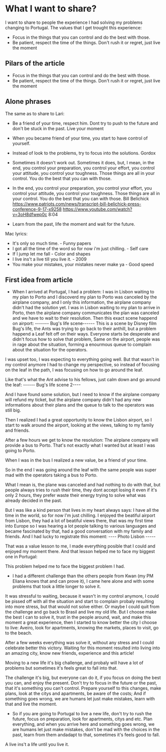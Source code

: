 # What I want to share?
I want to share to people the experience I had solving my problems changing to Portugal.
The values that I get trought this experience:
- Focus in the things that you can control and do the best with those.
- Be patient, respect the time of the things. Don't rush it or regret, just live the moment

## Pilars of the article
- Focus in the things that you can control and do the best with those.
- Be patient, respect the time of the things. Don't rush it or regret, just live the moment

## Alone phrases
 The same as to share to Lari:
 - Be a friend of your time, respect him. Dont try to push to the future and don't be stuck in the past. Live your moment
 - When you became friend of your time, you start to have control of yourself.

- Instead of look to the problems, try to focus into the solutions. Gordox

- Sometimes it doesn't work out. Sometimes it does, but, I mean, in the end, you control your preparation, you control your effort, you control your attitude, you control your toughness. Those things are all in your control. You do the best that you can with those.
- In the end, you control your preparation, you control your effort, you control your attitude, you control your toughness. Those things are all in your control. You do the best that you can with those. Bill Belichick
https://www.patriots.com/news/transcript-bill-belichick-press-conference-9-17-x9258
https://www.youtube.com/watch?v=3oH8dfwep0c 8:04

- Learn from the past, life the moment and wait for the future.


Mac lyrics:
- It's only so much time. - Funny papers
- I got all the time of the word so for now i'm just chilling. - Self care
- If I jump let me fall - Color and shapes
- I live ins't a live till you live it. - 2009
- You make your mistakes, your mistakes never make ya - Good speed

## First idea from article
- When I arrived at Portugal, I had a problem:
I was in Lisbon waiting to my plan to Porto and I discoverd my plan to Porto was canceled by the airplane company, and I only this information, the airplane company didn't had the solution yet.
I was in Lisbon waiting to my plan to arrive in Porto, then the airplane company communicates the plan was canceled and we have to wait to their resolution.
Then this exact scene happend on airport:
------- Bug's life scene------
This is a scene by Disney film Bug's life, the Ants was trying to go back to their anthill, but a problem happend a Leaf felt off on their ways. Everyone starts be desperate and didn't focus how to solve that problem, 
Same on the airport, people was in rage about the situation, forming a enourmous queue to complain about the situation for the operators.

I was upset too, I was expecting to everything going well. But that wasn't in my control anymore I had to change my perspective, so instead of focusing on the leaf in the path, I was focusing on how to go around the leaf.

<!-- I was pissed off too with the situation, I paid to go to Porto without problems. But that wasn't in my control anymore, so instead of focusing in the leaf of the path, I was focusing on how to solve that problem. -->

Like that's what the Ant advise to his fellows, just calm down and go around the leaf:
------ Bug's life scene 2----

<!-- Until other Ant talked to they spoke relaxed to just go around the leaf, and the path was clear. -->

<!-- screaming to operators about that situation, a enourmous queue to talk to the operators. -->
And I have found some solution, but I need to know if the airplane company will refund my ticket, but the airplane company didn't had any new informations about their plans and the queue to talk to the operators was still big.
<!-- And I had some solutions, but I had to confirm with the operators to cancel the plane and recharge me back, but it was a enourmous queue to talk to the operators, most of them was raging there. -->

Then I realized I had a great opportunity to know the Lisbon airport, so I start to walk around the airport, looking at the views, talking to my family and friends.

<!-- talked to my family and friends. I had lucky to take this wonderful photo: -->
<!-- So I had my moment of being mad, but switch my focus foind the solutint and then to enjoy my time there, Lisbon has a beatiful airport so I start to look the views talked to my friends and family. -->

After a few hours we get to know the resolution: The airplane company will provide a bus to Porto. That's not exactly what I wanted but at least I was going to Porto.

When I was in the bus I realized a new value, be a friend of your time.

So in the end I was going around the leaf with the same people was super mad with the operators taking a bus to Porto.
<!-- Then I realized a new value, be a friend with your time.  -->
What I mean is, the plane was canceled and had nothing to do with that, but people always tries to rush their time, they dont accept losing it even if it's only 2 hours, they prefer waste their energy trying to solve what was already decided in the past.
<!-- What I mean to that is, people always tries to rush their time, and if something happens they start to be mad even if they dont probaly will solve their problems. -->

But I was like a kind person that lives in my heart always says: I have all the time in the world, so for now I'm just chilling.
I enjoyed the beatiful airport from Lisbon, they had a lot of beatiful views there, that was my first time into Europe so I was hearing a lot people talking to various languages and became fascinated by that, had a good conversation with my family and friends.
And I had lucky to registrate this moment:
---- Photo Lisbon -----

That was a value lesson to me, I made everything posible that I could and enjoyed my moment there. And that lesson helped me to face my biggest one in Portugal:

<!-- Then I discovered that the airplane was not recharging me back, instead they will provid a bus to Porto. -->
<!-- But instead of they, I had a great experience in the airport, I mean I was mad by the situation they put us, but at least I enjoyed my time there. -->
<!-- I was mad with that situation, but that doenst mean I will ruin my moment, just adapt your time and wait. -->

This problem helped me to face the biggest problem I had.

- I had a different challenge than the others people from Kwan (my PM Eliana knows that and can prove it), I came here alone and with some problems that took a little longer to solve it. 

<!-- but instead of being mad with the situation and quit the challenge, I choose to do my best every day to solve it, be patient and trust the process. -->
<!-- Those uncertains put me in an uncerted position, and I had 2 options: -->
<!-- - Be mad with everyone and quits going back to my old live in Brazil. -->
<!-- - Or do my best every day, be patient and trust the process. -->
It was stressful to waiting, because it wasn't in my control anymore, I could be pissed off with all the situation and start to complain probaly resulting into more stress, but that would not solve either. Or maybe I could quit from the challenge and go back to Brasil and live my old life.
But I choose make the best I can to solve it, trust in the people around, wait, and make this moment a great experience, then I started to know better the city I choose to live: Aveiro, look for apartments, knowing the markets, places to visit, go to the beach. 

After a few weeks everything was solve it, without any stress and I could celebrate better this victory. Waiting for this moment resulted into living into an amazing city, know new friends, experience and this article!

<!-- I choose the 2 option, it tooked a long time to solve it. But that resulted living into an amazing city in Portugal (Aveiro), new friends and a lot of experience. -->
<!-- In the moment I was waiting it was stressful, but that will only be solve it in the future, so I started to focusing on what I can do, and enjoy the moment here in Portugal. -->

<!-- But instead of quitting I did the best I could, and waiting trusting in the proccess. That resulted into living into an amazing city in Portugal (Aveiro), new friends and a lot of experience. If I choose to not be patient and quit in 2 weeks I was going back to Brasil. It's seems a great trade right? But those 2 weeks was very stressful, but instead of trying to rush in the future or thinking to go back to the past, I live the moment here in Aveiro get to know the city and in 2 weeks everything was solve it. -->

<!-- If you are planning to move to another country, yes it's  -->
<!-- What I can share with those experiences is,  -->
Moving to a new life it's big challenge, and probaly will have a lot of problems but sometimes it's feels great to fall into that.
<!-- If you focus on doing the best you can, wait -->
The challenge it's big, but everyone can do it, if you focus on doing the best you can, and enjoy the present.
Don't try to focus in the future or the past, that it's something you can't control. Prepare yourself to this changes, make plans, look at the citys and apartments, be aware of the costs; And if something goes wrong, we are humans let just make mistakes, learn with that and live the moment.

- So if you are going to Portugal to live a new life, don't try to rush the future, focus on preparation, look for apartments, citys and etc. Plan everything, and when you arrive here and something goes wrong, we are humans let just make mistakes, don't be mad with the choices in the past, learn from them andadapt to that, sometimes it's feels good to fall.

A live ins't a life until you live it.
